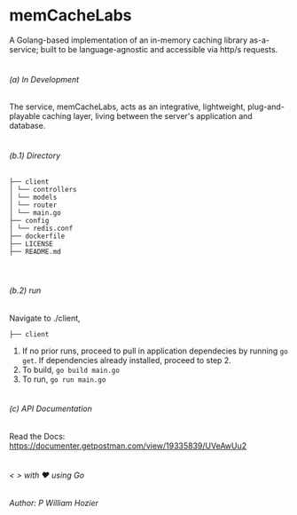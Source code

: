 # memCacheLabs

A Golang-based implementation of an in-memory caching library as-a-service; built to be language-agnostic and accessible via http/s requests. <br><br>

###### (a) In Development

The service, memCacheLabs, acts as an integrative, lightweight, plug-and-playable caching layer, living between the server's application and database. <br><br>

###### (b.1) Directory

`├── client` <br>
`│ └── controllers` <br>
`│ └── models` <br>
`│ └── router` <br>
`│ └── main.go` <br>
`├── config` <br>
`│ └── redis.conf` <br>
`├── dockerfile` <br>
`├── LICENSE` <br>
`├── README.md` <br><br><br>

###### (b.2) run

Navigate to ./client,

`├── client` <br>

1. If no prior runs, proceed to pull in application dependecies by running `go get`. If dependencies already installed, proceed to step 2.
2. To build, `go build main.go`
3. To run, `go run main.go` <br><br>

###### (c) API Documentation

Read the Docs: https://documenter.getpostman.com/view/19335839/UVeAwUu2
<br><br>

###### < > with ♥ using Go

###### Author: P William Hozier
